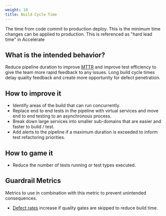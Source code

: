 ```yaml
---
weight: 10
title: Build Cycle Time
---
```


The time from code commit to production deploy. This is the minimum time changes can be applied to production. This is
referenced as "hard lead time" in Accelerate

## What is the intended behavior?

Reduce pipeline duration to improve [MTTR](../mean-time-to-repair) and improve test efficiency to
give the team more rapid feedback to any issues. Long build cycle times delay quality feedback
and create more opportunity for defect penetration.

## How to improve it

- Identify areas of the build that can run concurrently.
- Replace end to end tests in the pipeline with virtual services and move end to end testing to an asynchronous process.
- Break down large services into smaller sub-domains that are easier and faster to build / test.
- Add alerts to the pipeline if a maximum duration is exceeded to inform test refactoring priorities.

## How to game it

- Reduce the number of tests running or test types executed.

## Guardrail Metrics

Metrics to use in combination with this metric to prevent unintended consequences.

- [Defect rates](../defect-rate) increase if quality gates are skipped to reduce build time.
